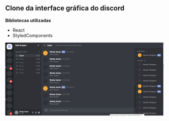 ## Clone da interface gráfica do discord

**Bibliotecas utilizadas**
* React
* StyledComponents

![](discordUI.png)